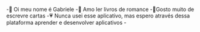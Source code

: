 -🌺 Oi meu nome é Gabriele
-💞 Amo ler livros de romance
-🌺Gosto muito de escrevre cartas
-💗 Nunca usei esse aplicativo, mas espero através dessa plataforma aprender e desenvolver aplicativos
-<!---
-gabzwv/gabzwv is a ✨ special ✨ repository because its `README.md` (this file) appears on your GitHub profile.
-You can click the Preview link to take a look at your changes.
---->
